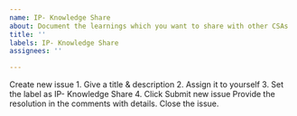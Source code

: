 ```yaml
---
name: IP- Knowledge Share
about: Document the learnings which you want to share with other CSAs
title: ''
labels: IP- Knowledge Share
assignees: ''

---
```


Create new issue
	1. Give a title & description
	2. Assign it to yourself
	3. Set the label as IP- Knowledge Share
	4. Click Submit new issue
Provide the resolution in the comments with details. Close the issue.
